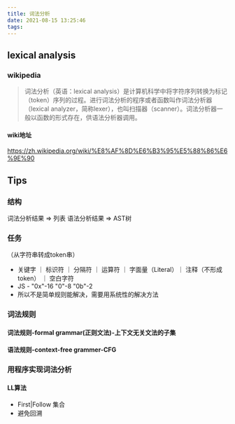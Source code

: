 ```yaml
---
title: 词法分析
date: 2021-08-15 13:25:46
tags:
---
```

## lexical analysis

### wikipedia
> 词法分析（英语：lexical analysis）是计算机科学中将字符序列转换为标记（token）序列的过程。进行词法分析的程序或者函数叫作词法分析器（lexical analyzer，简称lexer），也叫扫描器（scanner）。词法分析器一般以函数的形式存在，供语法分析器调用。

#### wiki地址
https://zh.wikipedia.org/wiki/%E8%AF%8D%E6%B3%95%E5%88%86%E6%9E%90

## Tips
### 结构
词法分析结果 => 列表
语法分析结果 => AST树

### 任务
（从字符串转成token串）

- 关键字 ｜ 标识符 ｜ 分隔符 ｜ 运算符 ｜ 字面量（Literal）｜ 注释（不形成token） ｜ 空白字符 
- JS - "0x"-16 "0"-8 "0b"-2
- 所以不是简单规则能解决，需要用系统性的解决方法

### 词法规则
#### 词法规则-formal grammar(正则文法)-上下文无关文法的子集
#### 语法规则-context-free grammer-CFG
 
### 用程序实现词法分析

#### LL算法
- First|Follow 集合
- 避免回溯